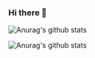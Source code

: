 ### Hi there 👋

![Anurag's github stats](https://github-readme-stats.vercel.app/api?username=vanishma&show_icons=true&theme=radical)

![Anurag's github stats](https://github-readme-stats.vercel.app/api/top-langs/?username=vanishma&layout=compact)
